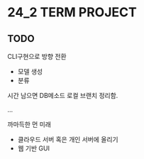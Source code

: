 # 24_2 TERM PROJECT

## TODO


CLI구현으로 방향 전환
- 모델 생성
- 분류

시간 남으면 DB메소드
로컬 브랜치 정리함.







...

까마득한 먼 미래
- 클라우드 서버 혹은 개인 서버에 올리기
- 웹 기반 GUI